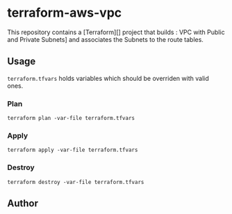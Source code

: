 # terraform-aws-vpc

This repository contains a [Terraform][] project that builds : VPC
with Public and Private Subnets] and associates the Subnets to the route tables.

## Usage

`terraform.tfvars` holds variables which should be overriden with valid ones.

### Plan

```
terraform plan -var-file terraform.tfvars
```

### Apply

```
terraform apply -var-file terraform.tfvars
```

### Destroy

```
terraform destroy -var-file terraform.tfvars
```

## Author
